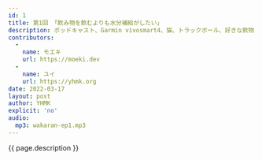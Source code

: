 ```yaml
---
id: 1
title: 第1回 「飲み物を飲むよりも水分補給がしたい」
description: ポッドキャスト、Garmin vivosmart4、猫、トラックボール、好きな飲物 などについて話しました。
contributors:
  - 
    name: モエキ
    url: https://moeki.dev
  -
    name: ユイ
    url: https://yhmk.org
date: 2022-03-17
layout: post
author: YHMK
explicit: 'no'
audio:
  mp3: wakaran-ep1.mp3
---
```


{{ page.description }}
